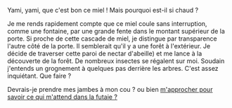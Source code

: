 Yami, yami, que c'est bon ce miel ! Mais pourquoi est-il si chaud ?

Je me rends rapidement compte que ce miel coule sans interruption, comme une fontaine,
par une grande fente dans le montant supérieur de la porte.
Si proche de cette cascade de miel, je distingue par transparence l'autre côté de la porte.
Il semblerait qu'il y a une forêt à l'extérieur. Je décide de traverser cette paroi de nectar
d'abeille) et me lance à la découverte de la forêt.
De nombreux insectes se régalent sur moi. Soudain j'entends un grognement 
à quelques pas derrière les arbres. C'est assez inquiétant. Que faire ?

Devrais-je prendre mes jambes à mon cou ?
ou bien [m'approcher pour savoir ce qui m'attend dans la futaie ?](forest/approcher.md)
